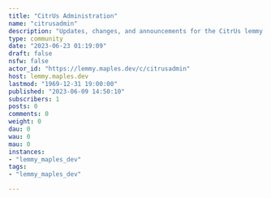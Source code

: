 ```yaml
---
title: "CitrUs Administration" 
name: "citrusadmin"
description: "Updates, changes, and announcements for the CitrUs lemmy instance"
type: community
date: "2023-06-23 01:19:09"
draft: false
nsfw: false
actor_id: "https://lemmy.maples.dev/c/citrusadmin"
host: lemmy.maples.dev
lastmod: "1969-12-31 19:00:00"
published: "2023-06-09 14:50:10"
subscribers: 1
posts: 0
comments: 0
weight: 0
dau: 0
wau: 0
mau: 0
instances:
- "lemmy_maples_dev"
tags: 
- "lemmy_maples_dev"

---
```

